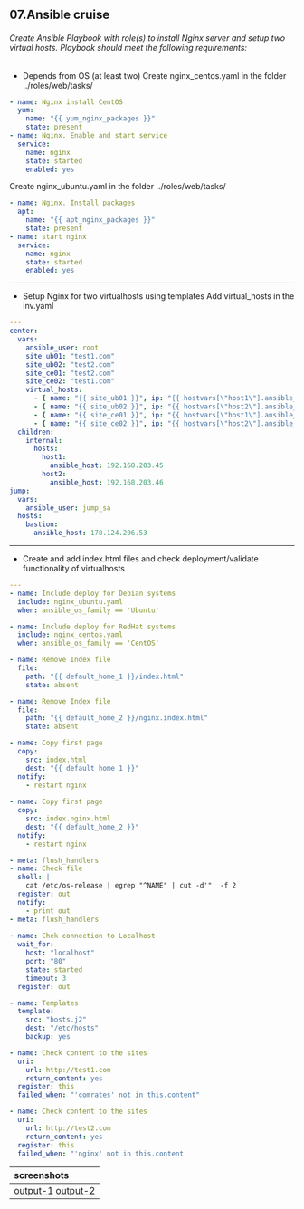 07.Ansible cruise
----
###### Create Ansible Playbook with role(s) to install Nginx server and setup two virtual hosts. Playbook should meet the following requirements:
* Depends from OS (at least two)
Create nginx_centos.yaml in the folder ../roles/web/tasks/
```yaml
- name: Nginx install CentOS
  yum:
    name: "{{ yum_nginx_packages }}"
    state: present
- name: Nginx. Enable and start service
  service:
    name: nginx
    state: started
    enabled: yes
```
Create nginx_ubuntu.yaml in the folder ../roles/web/tasks/
```yaml
- name: Nginx. Install packages
  apt:
    name: "{{ apt_nginx_packages }}"
    state: present
- name: start nginx
  service:
    name: nginx
    state: started
    enabled: yes
```
-----
* Setup Nginx for two virtualhosts using templates
Add virtual_hosts in the inv.yaml
```yaml
---
center:
  vars:
    ansible_user: root
    site_ub01: "test1.com"
    site_ub02: "test2.com"
    site_ce01: "test2.com"
    site_ce02: "test1.com"
    virtual_hosts:
      - { name: "{{ site_ub01 }}", ip: "{{ hostvars[\"host1\"].ansible_host }}"}
      - { name: "{{ site_ub02 }}", ip: "{{ hostvars[\"host2\"].ansible_host }}"} 
      - { name: "{{ site_ce01 }}", ip: "{{ hostvars[\"host1\"].ansible_host }}"}
      - { name: "{{ site_ce02 }}", ip: "{{ hostvars[\"host2\"].ansible_host }}"}       
  children:
    internal:
      hosts:
        host1:
          ansible_host: 192.168.203.45
        host2:
          ansible_host: 192.168.203.46
jump:
  vars:
    ansible_user: jump_sa
  hosts:
    bastion:
      ansible_host: 178.124.206.53
```
---
* Create and add index.html files and check deployment/validate functionality of virtualhosts
```yaml
---
- name: Include deploy for Debian systems
  include: nginx_ubuntu.yaml
  when: ansible_os_family == 'Ubuntu'

- name: Include deploy for RedHat systems
  include: nginx_centos.yaml
  when: ansible_os_family == 'CentOS'

- name: Remove Index file
  file:
    path: "{{ default_home_1 }}/index.html"
    state: absent

- name: Remove Index file
  file:
    path: "{{ default_home_2 }}/nginx.index.html"
    state: absent

- name: Copy first page
  copy:
    src: index.html
    dest: "{{ default_home_1 }}"
  notify:
    - restart nginx
      
- name: Copy first page
  copy:
    src: index.nginx.html
    dest: "{{ default_home_2 }}"
  notify:
    - restart nginx

- meta: flush_handlers
- name: Check file
  shell: |
    cat /etc/os-release | egrep "^NAME" | cut -d'"' -f 2
  register: out
  notify:
    - print out
- meta: flush_handlers
  
- name: Chek connection to Localhost
  wait_for:
    host: "localhost"
    port: "80"
    state: started
    timeout: 3
  register: out

- name: Templates
  template:
    src: "hosts.j2"
    dest: "/etc/hosts"
    backup: yes

- name: Check content to the sites
  uri:
    url: http://test1.com
    return_content: yes 
  register: this
  failed_when: "'comrates' not in this.content" 

- name: Check content to the sites
  uri:
    url: http://test2.com
    return_content: yes
  register: this
  failed_when: "'nginx' not in this.content
```
|screenshots|
| :------------ |
|[output-1](https://ibb.co/s9sXmJb) [output-2](https://ibb.co/XZdjNmt)|
